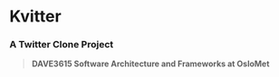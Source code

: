 # Kvitter
### A Twitter Clone Project
>**DAVE3615 Software Architecture and Frameworks at OsloMet**

